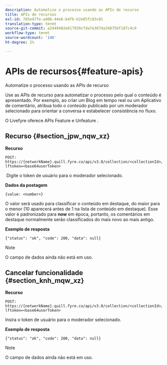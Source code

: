 ```yaml
---
description: Automatize o processo usando as APIs de recurso
title: APIs de recursos
exl-id: 765e47fe-a406-44e6-b4fb-b2e85fc83c01
translation-type: tm+mt
source-git-commit: a2449482e617939cfda7e367da34875bf187c4c9
workflow-type: tm+mt
source-wordcount: '146'
ht-degree: 2%

---
```


# APIs de recursos{#feature-apis}

Automatize o processo usando as APIs de recurso

Use as APIs de recurso para automatizar o processo pelo qual o conteúdo é apresentado. Por exemplo, ao criar um Blog em tempo real ou um Aplicativo de comentário, atribua todo o conteúdo publicado por um moderador selecionado para orientar a conversa e estabelecer consistência no fluxo.

O Livefyre oferece APIs Feature e Unfeature .

## Recurso {#section_jpw_nqw_xz}

**Recurso**

```
POST: https://{networkName}.quill.fyre.co/api/v3.0/collection/<collectionId>/feature/<commentId>/?lftoken=<base64userToken>
```

&#x200B; Digite o token de usuário para o moderador selecionado.

**Dados da postagem**

```
{value: <number>} 
```

O valor será usado para classificar o conteúdo em destaque, do maior para o menor (10 aparecerá antes de 1 na lista de conteúdo em destaque). Esse valor é padronizado para **now** em época, portanto, os comentários em destaque normalmente serão classificados do mais novo ao mais antigo.

**Exemplo de resposta**

```
{"status": "ok", "code": 200, "data": null} 
```

>[!NOTE]
>
>O campo de dados ainda não está em uso.

## Cancelar funcionalidade {#section_knh_mqw_xz}

**Recurso**

```
POST: https://{networkName}.quill.fyre.co/api/v3.0/collection/<collectionId>/unfeature/<commentId>/?lftoken=<base64userToken>
```

Insira o token de usuário para o moderador selecionado.

**Exemplo de resposta**

```
{"status": "ok", "code": 200, "data": null} 
```

>[!NOTE]
>
>O campo de dados ainda não está em uso.
